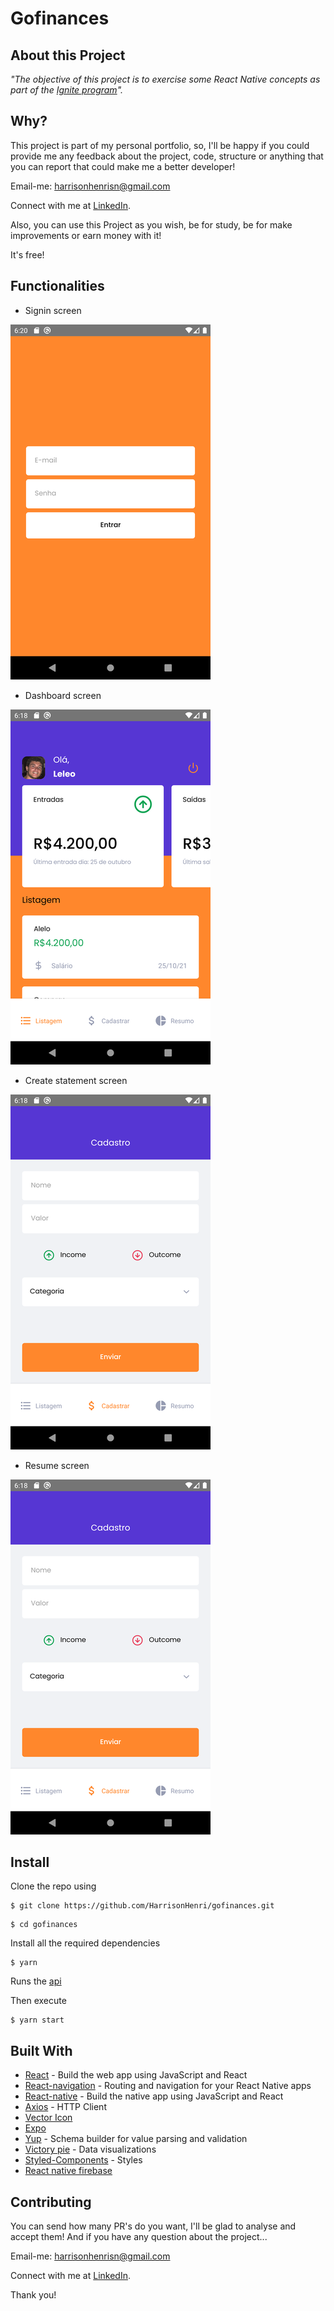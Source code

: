# Gofinances

## About this Project

_"The objective of this project is to exercise some React Native concepts as part of the [Ignite program](https://rocketseat.com.br/ignite)"._

## Why?

This project is part of my personal portfolio, so, I'll be happy if you could provide me any feedback about the project, code, structure or anything that you can report that could make me a better developer!

Email-me: harrisonhenrisn@gmail.com

Connect with me at [LinkedIn](https://linkedin.com/in/harrison-henri-dos-santos-nascimento).

Also, you can use this Project as you wish, be for study, be for make improvements or earn money with it!

It's free!

## Functionalities

- Signin screen

![](assets/signin.png)

- Dashboard screen

![](assets/dashboard.png)

- Create statement screen

![](assets/register.png)

- Resume screen

![](assets/register.png)

## Install

Clone the repo using

```
$ git clone https://github.com/HarrisonHenri/gofinances.git
```

```
$ cd gofinances
```

Install all the required dependencies

```
$ yarn
```

Runs the [api](https://github.com/HarrisonHenri/finapi)

Then execute

```
$ yarn start
```
## Built With

- [React](https://github.com/facebook/react) - Build the web app using JavaScript and React
- [React-navigation](https://github.com/react-navigation/react-navigation) - Routing and navigation for your React Native apps
- [React-native](https://github.com/expo/react-native) - Build the native app using JavaScript and React
- [Axios](https://github.com/axios/axios) - HTTP Client
- [Vector Icon](https://github.com/expo/vector-icons)
- [Expo](https://github.com/expo/expo)
- [Yup](https://github.com/jquense/yup) - Schema builder for value parsing and validation
- [Victory pie](https://formidable.com/open-source/victory/docs/victory-pie/) - Data visualizations
- [Styled-Components](https://www.styled-components.com/) - Styles
- [React native firebase](https://rnfirebase.io/)

## Contributing

You can send how many PR's do you want, I'll be glad to analyse and accept them! And if you have any question about the project...

Email-me: harrisonhenrisn@gmail.com

Connect with me at [LinkedIn](https://linkedin.com/in/harrison-henri-dos-santos-nascimento-a6ba33112).

Thank you!
